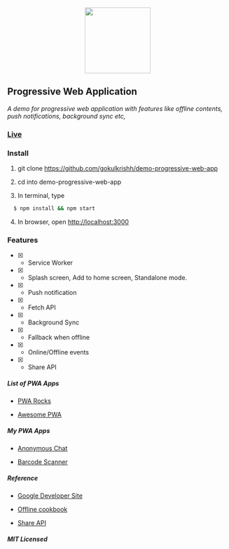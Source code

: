 ### <p align="center"><img width="150px" height="150px" src="https://gokulkrishh.github.io/demo-progressive-web-app/images/icons/android-chrome-192x192.png"></p>

## Progressive Web Application

*A demo for progressive web application with features like offline contents, push notifications, background sync etc,*

### [Live](https://gokulkrishh.github.io/demo-progressive-web-app)

### Install

  1. git clone https://github.com/gokulkrishh/demo-progressive-web-app

  2. cd into demo-progressive-web-app

  3. In terminal, type

  ```bash
    $ npm install && npm start
  ```

  4. In browser, open [http://localhost:3000](http://localhost:3000)


### Features

  - [x] - Service Worker

  - [x] - Splash screen, Add to home screen, Standalone mode.

  - [x] - Push notification

  - [x] - Fetch API

  - [x] - Background Sync

  - [x] - Fallback when offline

  - [x] - Online/Offline events

  - [x] - Share API


##### List of PWA Apps

- [PWA Rocks](https://pwa.rocks/)

- [Awesome PWA](https://github.com/hemanth/awesome-pwa)


##### My PWA Apps

- [Anonymous Chat](https://github.com/gokulkrishh/anonymous-web)

- [Barcode Scanner](https://github.com/code-kotis/barcode-scanner)


##### Reference

- [Google Developer Site](https://developers.google.com/web/progressive-web-apps)

- [Offline cookbook](https://jakearchibald.com/2014/offline-cookbook/)

- [Share API](https://paul.kinlan.me/navigator.share/)


##### MIT Licensed
